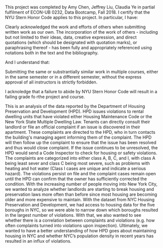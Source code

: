 This project was completed by Amy Chen, Jeffrey Liu, Claudia Ye in partial fulfilment of ECON-UB 0232, Data Bootcamp, Fall 2018. I certify that the NYU Stern Honor Code applies to this project. In particular, I have:

Clearly acknowledged the work and efforts of others when submitting written work as our own. The incorporation of the work of others - including but not limited to their ideas, data, creative expression, and direct quotations (which should be designated with quotation marks), or paraphrasing thereof - has been fully and appropriately referenced using notations both in the text and the bibliography.

And I understand that:

Submitting the same or substrantially similar work in multiple courses, either in the same semester or in a different semester, without the express approval of all instructors is strictly forbidden. 

I acknoledge that a failure to abide by NYU Stern Honor Code will result in a failing grade fo rthe project and course.

This is an analysis of the data reported by the Department of Housing Preservation and Development (HPD). HPD issues violations to rental dwelling units that have violated either Housing Maintenance Code or the New York State Multiple Dwelling Law.
Tenants can directly consult their landlord or file an official complaint if an issue is discovered in their apartment. These complaints are directed to the HPD, who in turn contacts the building's managing agent informing them of the complaint. The HPD will then follow up the complaint to ensure that the issue has been resolved and thus would close complaint. If the issue continues to be unresolved, the HPD would send a Code Inspector to check for housing or safety violations. The complaints are categorized into either class A, B, C, and I, with class A being least sever and class C being most severe, such as problems with heating and hot water (Class I cases are unique and indicate a serious hazard). The violations persist on file and the complaint cases remain open until the HPD can confirm that the owner has sufficiently corrected the condition.
With the increasing number of people moving into New York City, we wanted to analyze whether landlords are starting to break housing and preservation laws more often than before since most housing are becoming older and more expensive to maintain. With the dataset from NYC Housing Preservation and Development, we had access to housing data for the five boroughs in NYC, so we were able to narrow down which boroughs resulted in the largest number of violations. With that, we also wanted to see whether there is a correlation between complaints and violations (e.g. how often complaints turned into violations upon inspection). Ultimately, we wanted to have a better understanding of how HPD goes about maintaining housing in NYC and whether NYC’s population density in recent years has resulted in an influx of violations.

